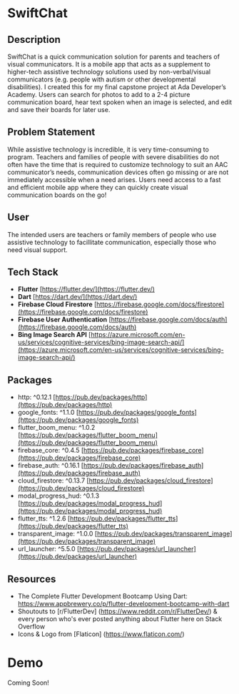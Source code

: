 # SwiftChat

## Description 
SwiftChat is a quick communication solution for parents and teachers of visual communicators.  It is a mobile app that acts as a supplement to higher-tech assistive technology solutions used by non-verbal/visual communicators (e.g. people with autism or other developmental disabilities).  I created this for my final capstone project at Ada Developer’s Academy.  Users can search for photos to add to a 2-4 picture communication board, hear text spoken when an image is selected, and edit and save their boards for later use.

## Problem Statement
While assistive technology is incredible, it is very time-consuming to program.  Teachers and families of people with severe disabilities do not often have the time that is required to customize technology to suit an AAC communicator’s needs, communication devices often go missing or are not immediately accessible when a need arises.  Users need access to a fast and efficient mobile app where they can quickly create visual communication boards on the go!

## User
The intended users are teachers or family members of people who use assistive technology to facillitate communication, especially those who need visual support.

## Tech Stack
- **Flutter** [https://flutter.dev/](https://flutter.dev/)
- **Dart** [https://dart.dev/](https://dart.dev/)
- **Firebase Cloud Firestore** [https://firebase.google.com/docs/firestore](https://firebase.google.com/docs/firestore)
- **Firebase User Authentication** [https://firebase.google.com/docs/auth](https://firebase.google.com/docs/auth)
- **Bing Image Search API** [https://azure.microsoft.com/en-us/services/cognitive-services/bing-image-search-api/](https://azure.microsoft.com/en-us/services/cognitive-services/bing-image-search-api/)

## Packages
- http:  ^0.12.1 [https://pub.dev/packages/http](https://pub.dev/packages/http)
- google_fonts:  ^1.1.0 [https://pub.dev/packages/google_fonts](https://pub.dev/packages/google_fonts)
- flutter_boom_menu:  ^1.0.2 [https://pub.dev/packages/flutter_boom_menu](https://pub.dev/packages/flutter_boom_menu)
- firebase_core:  ^0.4.5 [https://pub.dev/packages/firebase_core](https://pub.dev/packages/firebase_core)
- firebase_auth:  ^0.16.1 [https://pub.dev/packages/firebase_auth](https://pub.dev/packages/firebase_auth)
- cloud_firestore:  ^0.13.7 [https://pub.dev/packages/cloud_firestore](https://pub.dev/packages/cloud_firestore)
- modal_progress_hud:  ^0.1.3 [https://pub.dev/packages/modal_progress_hud](https://pub.dev/packages/modal_progress_hud)
- flutter_tts:  ^1.2.6 [https://pub.dev/packages/flutter_tts](https://pub.dev/packages/flutter_tts)
- transparent_image:  ^1.0.0 [https://pub.dev/packages/transparent_image](https://pub.dev/packages/transparent_image)
- url_launcher:  ^5.5.0 [https://pub.dev/packages/url_launcher](https://pub.dev/packages/url_launcher)

## Resources
- The Complete Flutter Development Bootcamp Using Dart:  https://www.appbrewery.co/p/flutter-development-bootcamp-with-dart
- Shoutouts to [r/FlutterDev] (https://www.reddit.com/r/FlutterDev/) & every person who's ever posted anything about Flutter here on Stack Overflow
- Icons & Logo from [Flaticon] (https://www.flaticon.com/)

# Demo
Coming Soon!
